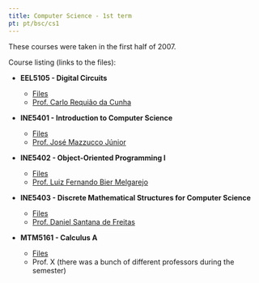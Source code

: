 ```yaml
---
title: Computer Science - 1st term
pt: pt/bsc/cs1
---
```


These courses were taken in the first half of 2007.

Course listing (links to the files):

  * **EEL5105 - Digital Circuits**
      + [Files](http://constantijn.alvb.in/graduacao/disciplinas/eel5105/)
      + [Prof. Carlo Requião da Cunha](http://buscatextual.cnpq.br/buscatextual/visualizacv.jsp?id=K4767337Y3)

  * **INE5401 - Introduction to Computer Science**
      + [Files](http://constantijn.alvb.in/graduacao/disciplinas/ine5401/)
      + [Prof. José Mazzucco Júnior](http://buscatextual.cnpq.br/buscatextual/visualizacv.jsp?id=K4795192T1)

  * **INE5402 - Object-Oriented Programming I**
      + [Files](http://constantijn.alvb.in/graduacao/disciplinas/ine5402/)
      + [Prof. Luiz Fernando Bier Melgarejo](http://buscatextual.cnpq.br/buscatextual/visualizacv.jsp?id=K4208339Z4)

  * **INE5403 - Discrete Mathematical Structures for Computer Science**
      + [Files](http://constantijn.alvb.in/graduacao/disciplinas/ine5403/)
      + [Prof. Daniel Santana de Freitas](http://www.inf.ufsc.br/~santana/)

  * **MTM5161 - Calculus A**
      + [Files](http://constantijn.alvb.in/graduacao/disciplinas/mtm5161/)
      + Prof. X (there was a bunch of different professors during the semester)

